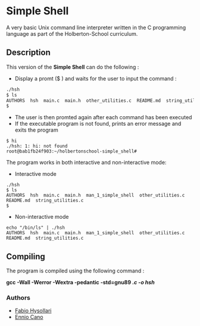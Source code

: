 # Simple Shell

A very basic Unix command line interpreter written in the C programming language as part of the Holberton-School curriculum.

## Description

This version of the **Simple Shell** can do the following :

* Display a promt ($ ) and waits for the user to input the command :
 

```bash
./hsh
$ ls
AUTHORS  hsh  main.c  main.h  other_utilities.c  README.md  string_utilities.c
$ 
```

* The user is then promted again after each command has been executed
* If the executable program is not found, prints an error message and exits the program
```
$ hi
./hsh: 1: hi: not found
root@bab1fb24f903:~/holbertonschool-simple_shell#
```
The program works in both interactive and non-interactive mode:
* Interactive mode 
```
./hsh 
$ ls
AUTHORS  hsh  main.c  main.h  man_1_simple_shell  other_utilities.c  README.md	string_utilities.c
$
```
* Non-interactive mode
```
echo "/bin/ls" | ./hsh
AUTHORS  hsh  main.c  main.h  man_1_simple_shell  other_utilities.c  README.md	string_utilities.c
```
## Compiling
The program is compiled using the following command :

**gcc -Wall -Werror -Wextra -pedantic -std=gnu89 *.c -o hsh***


### Authors
* [Fabio Hysollari](https://github.com/FabioH7)
* [Ennio Cano](https://github.com/Katrolli/holbertonschool-simple_shell)
